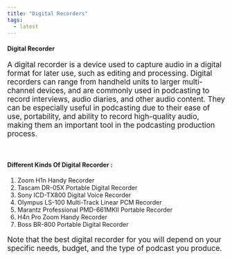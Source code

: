 ```yaml
---
title: "Digital Recorders"
tags:
  - latest
---
```


#### Digital Recorder

<p style="font-size:17px;font-weight:400">
A digital recorder is a device used to capture audio in a digital format for later use, such as editing and processing. Digital recorders can range from handheld units to larger multi-channel devices, and are commonly used in podcasting to record interviews, audio diaries, and other audio content. They can be especially useful in podcasting due to their ease of use, portability, and ability to record high-quality audio, making them an important tool in the podcasting production process.</p>

<br>

#### Different Kinds Of Digital Recorder :

1. Zoom H1n Handy Recorder
1. Tascam DR-05X Portable Digital Recorder
1. Sony ICD-TX800 Digital Voice Recorder
1. Olympus LS-100 Multi-Track Linear PCM Recorder
1. Marantz Professional PMD-661MKII Portable Recorder
1. H4n Pro Zoom Handy Recorder
1. Boss BR-800 Portable Digital Recorder

<p style="font-size:17px;font-weight:400">Note that the best digital recorder for you will depend on your specific needs, budget, and the type of podcast you produce.</p>
